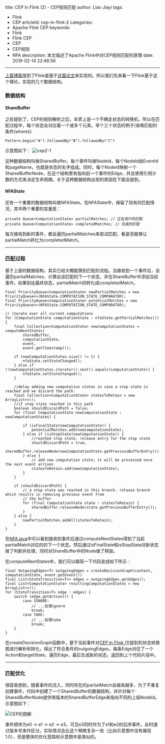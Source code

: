 title: CEP In Flink (2) - CEP规则匹配
author: Liao Jiayi
tags:
  - Flink
  - CEP
articleId: cep-in-flink-2
categories:
  - Apache Flink CEP
keywords:
  - Flink
  - Flink CEP
  - CEP
  - CEP规则
  - NFA
description: 本文描述了Apache Flink中对CEP规则匹配的原理
date: 2019-02-14 22:46:56
---
[上篇博客](http://www.liaojiayi.com/CEP-In-Flink-1/)提到了Flink是基于[这篇论文](https://people.cs.umass.edu/~yanlei/publications/sase-sigmod08.pdf)来实现的。所以我们先来看一下Flink基于这个理论，实现的几个数据结构。

### 数据结构

#### ShareBuffer

之前提到了，CEP的规则解析之后，本质上是一个不确定状态的转换机，所以在匹配过程中，每个状态会对应着一个或多个元素。举个三个状态的例子(省略匹配的条件(where)):

```
Pattern.begin("A").followedBy("B").followedBy("C")
```

示意图如下：
![cep2-1][1]

这种数据结构叫做SharedBuffer。每个事件叫做NodeId，每个NodeId由EventId和pageName，也就是状态的名字组成。同时，每个NodeId映射一个SharedBufferNode，在这个结构里有指向前一个事件的Edge，并且使用引用计数的方式来决定生命周期。关于这种数据结构出现的原因在下面会提到。

#### NFAState

还有一个重要的数据结构叫做NFAState。在NFAState中，保留了现有的匹配情况，其中两个重要的变量是：

```
private Queue<ComputationState> partialMatches; // 正在进行的匹配
private Queue<ComputationState> completedMatches; // 完成的匹配
```

每次接收到新的事件，都会遍历partialMatches来尝试匹配，看是否能够让partialMatch转化为completedMatch。

***

### 匹配过程
基于上面的数据结构，其实已经大概能猜到匹配的流程。当接收到一个事件后，会遍历partialMatches，计算出该匹配的下一个状态，并在ShareBuffer中添加当前事件。如果到达最终状态，partialMatch则转化成completedMatch。  

```
final PriorityQueue<ComputationState> newPartialMatches = new PriorityQueue<>(NFAState.COMPUTATION_STATE_COMPARATOR);
final PriorityQueue<ComputationState> potentialMatches = new PriorityQueue<>(NFAState.COMPUTATION_STATE_COMPARATOR);

// iterate over all current computations
for (ComputationState computationState : nfaState.getPartialMatches()) {
    final Collection<ComputationState> newComputationStates = computeNextStates(
        sharedBuffer,
        computationState,
        event,
        event.getTimestamp());

    if (newComputationStates.size() != 1) {
        nfaState.setStateChanged();
    } else if (!newComputationStates.iterator().next().equals(computationState)) {
        nfaState.setStateChanged();
    }

    //delay adding new computation states in case a stop state is reached and we discard the path.
    final Collection<ComputationState> statesToRetain = new ArrayList<>();
    //if stop state reached in this path
    boolean shouldDiscardPath = false;
    for (final ComputationState newComputationState : newComputationStates) {

        if (isFinalState(newComputationState)) {
            potentialMatches.add(newComputationState);
        } else if (isStopState(newComputationState)) {
            //reached stop state. release entry for the stop state
            shouldDiscardPath = true;
            sharedBuffer.releaseNode(newComputationState.getPreviousBufferEntry());
        } else {
            // add new computation state; it will be processed once the next event arrives
            statesToRetain.add(newComputationState);
        }
    }

    if (shouldDiscardPath) {
        // a stop state was reached in this branch. release branch which results in removing previous event from
        // the buffer
        for (final ComputationState state : statesToRetain) {
            sharedBuffer.releaseNode(state.getPreviousBufferEntry());
        }
    } else {
        newPartialMatches.addAll(statesToRetain);
    }
}
```

在[NFA.java](https://github.com/apache/flink/blob/master/flink-libraries/flink-cep/src/main/java/org/apache/flink/cep/nfa/NFA.java)中可以看到接收到事件后通过computeNextStates得到了当前partialMatch对应的的下一个状态，然后通过isFinalState和isStopState对新状态做了判断并处理，同时对ShareBuffer中的Node做了释放。  

在computeNextStates中，我们可以精简一下代码变成如下所示：

```
final OutgoingEdges<T> outgoingEdges = createDecisionGraph(context, computationState, event.getEvent())
final List<StateTransition<T>> edges = outgoingEdges.getEdges();
final List<ComputationState> resultingComputationStates = new ArrayList<>();
for (StateTransition<T> edge : edges) {
    switch (edge.getAction()) {
        case IGNORE: 
            // ...处理ignore
            break;
        case TAKE:
            // ...处理take
            break;
    }
}
```
在createDecisionGraph函数中，基于当前事件对[CEP In Flink (1)](http://www.liaojiayi.com/CEP-In-Flink-1/)提到的状态转换图进行解析和转化，得出了符合条件的outgoingEdges，每条Edge对应了一个Action和targetState，遍历Edge，最后生成新的状态，返回到上个代码片段中。

*** 

### 匹配优化
很容易想到，随着事件的流入，同时存在的partialMatch会越来越多，为了不重复创建事件，代码中创建了一个SharedBuffer的数据结构，并针对每个SharedBufferNode提供带版本的SharedBufferEdge来指向不同的上级NodeId。示意图如下：

![CEP的图解][2]

事件顺序为e0 -> e1 -> e2 -> e3，可见e3同时作为了e1和e2的后序事件，此时通过版本号来作区分。实际情况会比这个稍微复杂一些（比如示意图中没有展现1.0），但是整体的优化思路和示意图中是类似的。


  [1]: http://www.liaojiayi.com/assets/cep2-nfa.png
  [2]: http://www.liaojiayi.com/assets/cep2-nfa-opt.png
